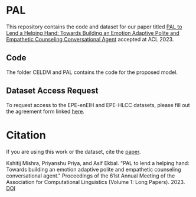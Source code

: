 # PAL
This repository contains the code and dataset for our paper titled [PAL to Lend a Helping Hand: Towards Building an Emotion Adaptive Polite and Empathetic Counseling Conversational Agent](https://aclanthology.org/2023.acl-long.685.pdf) accepted at ACL 2023.

## Code

The folder CELDM and PAL contains the code for the proposed model.

## Dataset Access Request

To request access to the EPE-enEIH and EPE-HLCC datasets, please fill out the agreement form linked [here](https://docs.google.com/forms/d/e/1FAIpQLSdPTlICstBthmKUP8vumEps_xaSVNvRPkH32G7e-vlhi5SMtw/viewform).

# Citation

If you are using this work or the dataset, cite the [paper](https://aclanthology.org/2023.acl-long.685.pdf).

Kshitij Mishra, Priyanshu Priya, and Asif Ekbal. "PAL to lend a helping hand: Towards building an emotion adaptive polite and empathetic counseling conversational agent." Proceedings of the 61st Annual Meeting of the Association for Computational Linguistics (Volume 1: Long Papers). 2023. [DOI](https://10.18653/v1/2023.acl-long.685)


